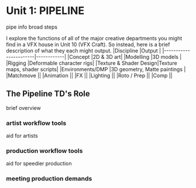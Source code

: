 Unit 1: PIPELINE
=============
pipe info
broad steps

I explore the functions of all of the major creative departments you might find in a VFX house in Unit 10 (VFX Craft). So instead, here is a brief description of what they each might output.
|Discipline             |Output      |
|-----------------------|------------|
|Concept                |2D & 3D art|
|Modelling              |3D models   |
|Rigging                |Deformable character rigs|
|Texture & Shader Design|Texture maps, shader scripts|
|Environments/DMP       |3D geometry, Matte paintings |
|Matchmove              ||
|Animation              ||
|FX                     ||
|Lighting               ||
|Roto / Prep            ||
|Comp                   ||

The Pipeline TD's Role
-------------
brief overview

### artist workflow tools
aid for artists

### production workflow tools
aid for speedier production

### meeting production demands